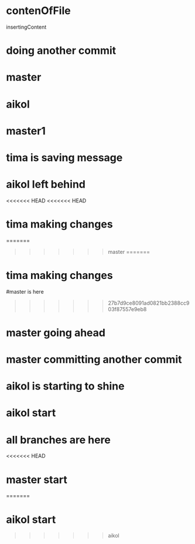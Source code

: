 # contenOfFile 
insertingContent
# doing another commit
# master
# aikol
# master1
# tima is saving message
# aikol left behind
<<<<<<< HEAD
<<<<<<< HEAD
# tima making changes
=======
>>>>>>> master
=======
# tima making changes
#master is here
>>>>>>> 27b7d9ce8091ad0821bb2388cc903f87557e9eb8
# master going ahead
# master committing another commit
# aikol is starting to shine
# aikol start
# all branches are here
<<<<<<< HEAD
# master start
=======
# aikol start
>>>>>>> aikol
